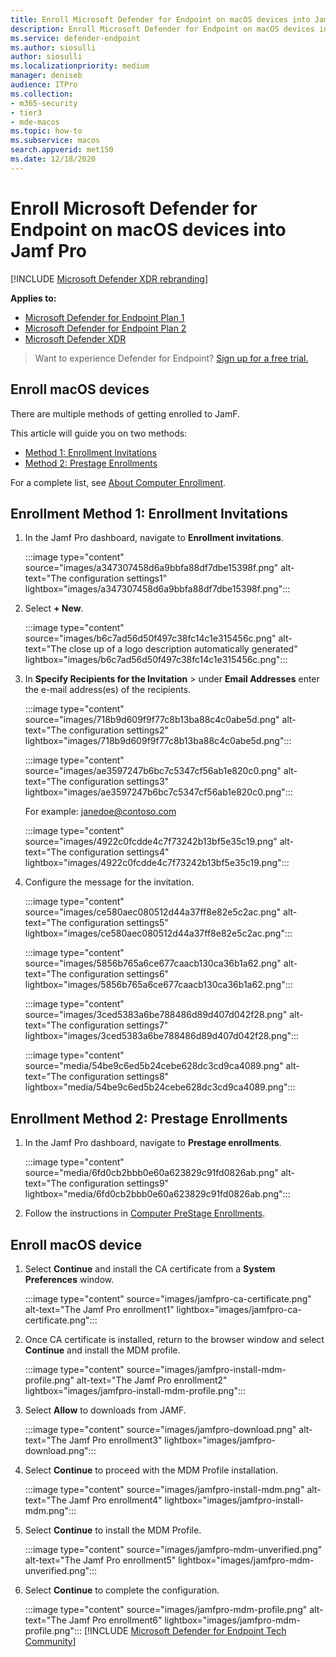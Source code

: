 ```yaml
---
title: Enroll Microsoft Defender for Endpoint on macOS devices into Jamf Pro
description: Enroll Microsoft Defender for Endpoint on macOS devices into Jamf Pro
ms.service: defender-endpoint
ms.author: siosulli
author: siosulli
ms.localizationpriority: medium
manager: deniseb
audience: ITPro
ms.collection: 
- m365-security
- tier3
- mde-macos
ms.topic: how-to
ms.subservice: macos
search.appverid: met150
ms.date: 12/18/2020
---
```


# Enroll Microsoft Defender for Endpoint on macOS devices into Jamf Pro

[!INCLUDE [Microsoft Defender XDR rebranding](../../includes/microsoft-defender.md)]


**Applies to:**
- [Microsoft Defender for Endpoint Plan 1](https://go.microsoft.com/fwlink/p/?linkid=2154037)
- [Microsoft Defender for Endpoint Plan 2](https://go.microsoft.com/fwlink/p/?linkid=2154037)
- [Microsoft Defender XDR](https://go.microsoft.com/fwlink/?linkid=2118804)

> Want to experience Defender for Endpoint? [Sign up for a free trial.](https://signup.microsoft.com/create-account/signup?products=7f379fee-c4f9-4278-b0a1-e4c8c2fcdf7e&ru=https://aka.ms/MDEp2OpenTrial?ocid=docs-wdatp-investigateip-abovefoldlink)

## Enroll macOS devices

There are multiple methods of getting enrolled to JamF.

This article will guide you on two methods:

- [Method 1:  Enrollment Invitations](#enrollment-method-1-enrollment-invitations)
- [Method 2:  Prestage Enrollments](#enrollment-method-2-prestage-enrollments)

For a complete list, see [About Computer Enrollment](https://docs.jamf.com/9.9/casper-suite/administrator-guide/About_Computer_Enrollment.html).

## Enrollment Method 1: Enrollment Invitations

1. In the Jamf Pro dashboard, navigate to **Enrollment invitations**.

   :::image type="content" source="images/a347307458d6a9bbfa88df7dbe15398f.png" alt-text="The configuration settings1" lightbox="images/a347307458d6a9bbfa88df7dbe15398f.png":::

2. Select **+ New**.

   :::image type="content" source="images/b6c7ad56d50f497c38fc14c1e315456c.png" alt-text="The close up of a logo description automatically generated" lightbox="images/b6c7ad56d50f497c38fc14c1e315456c.png":::

3. In **Specify Recipients for the Invitation** > under **Email Addresses** enter the e-mail address(es) of the recipients.

    :::image type="content" source="images/718b9d609f9f77c8b13ba88c4c0abe5d.png" alt-text="The configuration settings2" lightbox="images/718b9d609f9f77c8b13ba88c4c0abe5d.png":::

    :::image type="content" source="images/ae3597247b6bc7c5347cf56ab1e820c0.png" alt-text="The configuration settings3" lightbox="images/ae3597247b6bc7c5347cf56ab1e820c0.png":::

    For example: janedoe@contoso.com

    :::image type="content" source="images/4922c0fcdde4c7f73242b13bf5e35c19.png" alt-text="The configuration settings4" lightbox="images/4922c0fcdde4c7f73242b13bf5e35c19.png":::

4. Configure the message for the invitation.

   :::image type="content" source="images/ce580aec080512d44a37ff8e82e5c2ac.png" alt-text="The configuration settings5" lightbox="images/ce580aec080512d44a37ff8e82e5c2ac.png":::

   :::image type="content" source="images/5856b765a6ce677caacb130ca36b1a62.png" alt-text="The configuration settings6" lightbox="images/5856b765a6ce677caacb130ca36b1a62.png":::

   :::image type="content" source="images/3ced5383a6be788486d89d407d042f28.png" alt-text="The configuration settings7" lightbox="images/3ced5383a6be788486d89d407d042f28.png":::

   :::image type="content" source="media/54be9c6ed5b24cebe628dc3cd9ca4089.png" alt-text="The configuration settings8" lightbox="media/54be9c6ed5b24cebe628dc3cd9ca4089.png":::

## Enrollment Method 2: Prestage Enrollments

1. In the Jamf Pro dashboard, navigate to **Prestage enrollments**.

   :::image type="content" source="media/6fd0cb2bbb0e60a623829c91fd0826ab.png" alt-text="The configuration settings9" lightbox="media/6fd0cb2bbb0e60a623829c91fd0826ab.png":::

2. Follow the instructions in [Computer PreStage Enrollments](https://docs.jamf.com/9.9/casper-suite/administrator-guide/Computer_PreStage_Enrollments.html).

## Enroll macOS device

1. Select **Continue** and install the CA certificate from a **System Preferences** window.

   :::image type="content" source="images/jamfpro-ca-certificate.png" alt-text="The Jamf Pro enrollment1" lightbox="images/jamfpro-ca-certificate.png":::

2. Once CA certificate is installed, return to the browser window and select **Continue** and install the MDM profile.

   :::image type="content" source="images/jamfpro-install-mdm-profile.png" alt-text="The Jamf Pro enrollment2" lightbox="images/jamfpro-install-mdm-profile.png":::

3. Select **Allow** to downloads from JAMF.

   :::image type="content" source="images/jamfpro-download.png" alt-text="The Jamf Pro enrollment3" lightbox="images/jamfpro-download.png":::

4. Select **Continue** to proceed with the MDM Profile installation.

   :::image type="content" source="images/jamfpro-install-mdm.png" alt-text="The Jamf Pro enrollment4" lightbox="images/jamfpro-install-mdm.png":::

5. Select **Continue** to install the MDM Profile.

   :::image type="content" source="images/jamfpro-mdm-unverified.png" alt-text="The Jamf Pro enrollment5" lightbox="images/jamfpro-mdm-unverified.png":::

6. Select **Continue**  to complete the configuration.

   :::image type="content" source="images/jamfpro-mdm-profile.png" alt-text="The Jamf Pro enrollment6" lightbox="images/jamfpro-mdm-profile.png":::
[!INCLUDE [Microsoft Defender for Endpoint Tech Community](../../includes/defender-mde-techcommunity.md)]
